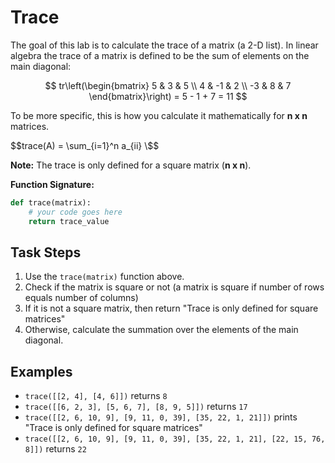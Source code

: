 # Trace

The goal of this lab is to calculate the trace of a matrix (a 2-D list). In linear algebra the trace of a matrix is defined to be the sum of elements on the main diagonal:

$$
tr\left(\begin{bmatrix}
    5 & 3 & 5 \\
    4 & -1 & 2 \\
    -3  & 8  & 7
\end{bmatrix}\right) = 5 - 1 + 7 = 11
$$

To be more specific, this is how you calculate it mathematically for **n x n** matrices.

$$trace(A) = \sum_{i=1}^n a_{ii} \$$

**Note:** The trace is only defined for a square matrix (**n x n**).

**Function Signature:**
~~~py
def trace(matrix):
    # your code goes here
    return trace_value
~~~

## Task Steps

1. Use the `trace(matrix)` function above.
2. Check if the matrix is square or not (a matrix is square if number of rows equals number of columns)
3. If it is not a square matrix, then return "Trace is only defined for square matrices"
4. Otherwise, calculate the summation over the elements of the main diagonal.

## Examples

- `trace([[2, 4], [4, 6]])` returns `8`
- `trace([[6, 2, 3], [5, 6, 7], [8, 9, 5]])` returns `17`
- `trace([[2, 6, 10, 9], [9, 11, 0, 39], [35, 22, 1, 21]])` prints "Trace is only defined for square matrices"
- `trace([[2, 6, 10, 9], [9, 11, 0, 39], [35, 22, 1, 21], [22, 15, 76, 8]])` returns `22`
